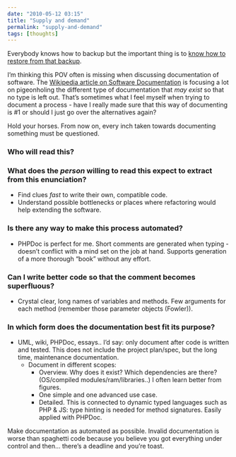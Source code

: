 ```yaml
---
date: "2010-05-12 03:15"
title: "Supply and demand"
permalink: "supply-and-demand"
tags: [thoughts]
---
```


Everybody knows how to backup but the important thing is to <a href="http://www.joelonsoftware.com/items/2009/12/14.html">know how to restore from that backup</a>.

I’m thinking this POV often is missing when discussing documentation of software. The <a href="http://en.wikipedia.org/wiki/Software_documentation">Wikipedia article on Software Documentation</a> is focusing a lot on pigeonholing the different type of documentation that <em>may exist</em> so that no type is left out. That’s sometimes what I feel myself when trying to document a process - have I really made sure that this way of documenting is #1 or should I just go over the alternatives again?

Hold your horses. From now on, every inch taken towards documenting something must be questioned.
<h3><strong>Who</strong> will read this?</h3>
<h3>What does the <em>person</em> willing to read this <strong>expect to extract</strong> from this enunciation?</h3>
<ul>
	<li>Find clues <em>fast</em> to write their own, compatible code.</li>
	<li>Understand possible bottlenecks or places where refactoring would help extending the software.</li>
</ul>
<h3>Is there any way to make this process <strong>automated</strong>?</h3>
<ul>
	<li>PHPDoc is perfect for me. Short comments are generated when typing - doesn’t conflict with a mind set on the job at hand. Supports generation of a more thorough “book” without any effort.</li>
</ul>
<h3>Can I <strong>write better code</strong> so that the comment becomes superfluous?</h3>
<ul>
	<li>Crystal clear, long names of variables and methods. Few arguments for each method (remember those parameter objects (Fowler)).</li>
</ul>
<h3>In which <strong>form</strong> does the documentation best fit its purpose?</h3>
<ul>
	<li>UML, wiki, PHPDoc, essays.. I’d say: only document after code is written and tested. This does not include the project plan/spec, but the long time, maintenance documentation.
<ul>
	<li>Document in different scopes:
<ul>
	<li>Overview. Why does it exist? Which dependencies are there? (OS/compiled modules/ram/libraries..) I often learn better from figures.</li>
	<li>One simple and one advanced use case.</li>
	<li>Detailed. This is connected to dynamic typed languages such as PHP &amp; JS: type hinting is needed for method signatures. Easily applied with PHPDoc.</li>
</ul>
</li>
</ul>
</li>
</ul>
Make documentation as automated as possible. Invalid documentation is worse than spaghetti code because you believe you got everything under control and then… there’s a deadline and you’re toast.
